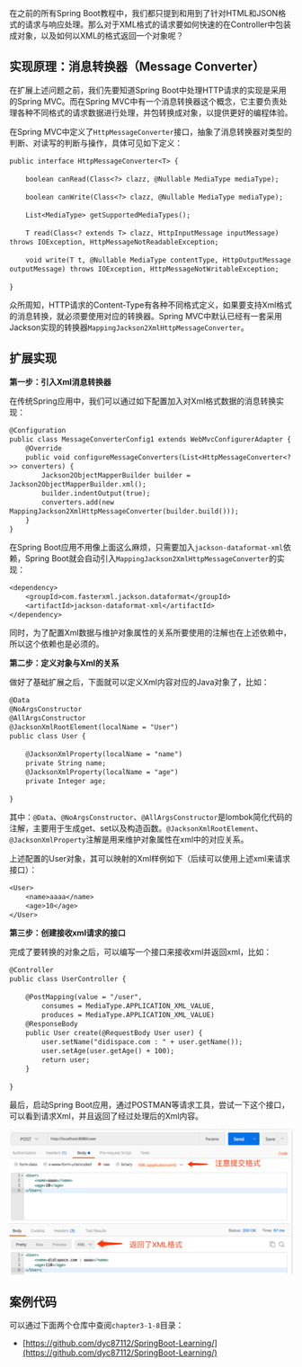 在之前的所有Spring Boot教程中，我们都只提到和用到了针对HTML和JSON格式的请求与响应处理。那么对于XML格式的请求要如何快速的在Controller中包装成对象，以及如何以XML的格式返回一个对象呢？

## 实现原理：消息转换器（Message Converter）

在扩展上述问题之前，我们先要知道Spring Boot中处理HTTP请求的实现是采用的Spring MVC。而在Spring MVC中有一个消息转换器这个概念，它主要负责处理各种不同格式的请求数据进行处理，并包转换成对象，以提供更好的编程体验。

在Spring MVC中定义了``HttpMessageConverter``接口，抽象了消息转换器对类型的判断、对读写的判断与操作，具体可见如下定义：

```
public interface HttpMessageConverter<T> {

    boolean canRead(Class<?> clazz, @Nullable MediaType mediaType);

    boolean canWrite(Class<?> clazz, @Nullable MediaType mediaType);

    List<MediaType> getSupportedMediaTypes();

    T read(Class<? extends T> clazz, HttpInputMessage inputMessage) throws IOException, HttpMessageNotReadableException;

    void write(T t, @Nullable MediaType contentType, HttpOutputMessage outputMessage) throws IOException, HttpMessageNotWritableException;

}
```

众所周知，HTTP请求的Content-Type有各种不同格式定义，如果要支持Xml格式的消息转换，就必须要使用对应的转换器。Spring MVC中默认已经有一套采用Jackson实现的转换器``MappingJackson2XmlHttpMessageConverter``。

## 扩展实现

__第一步：引入Xml消息转换器__

在传统Spring应用中，我们可以通过如下配置加入对Xml格式数据的消息转换实现：

```
@Configuration
public class MessageConverterConfig1 extends WebMvcConfigurerAdapter {
    @Override
    public void configureMessageConverters(List<HttpMessageConverter<?>> converters) {
        Jackson2ObjectMapperBuilder builder = Jackson2ObjectMapperBuilder.xml();
        builder.indentOutput(true);
        converters.add(new MappingJackson2XmlHttpMessageConverter(builder.build()));
    }
}
```

在Spring Boot应用不用像上面这么麻烦，只需要加入``jackson-dataformat-xml``依赖，Spring Boot就会自动引入``MappingJackson2XmlHttpMessageConverter``的实现：

```
<dependency>
    <groupId>com.fasterxml.jackson.dataformat</groupId>
    <artifactId>jackson-dataformat-xml</artifactId>
</dependency>
```

同时，为了配置Xml数据与维护对象属性的关系所要使用的注解也在上述依赖中，所以这个依赖也是必须的。

__第二步：定义对象与Xml的关系__

做好了基础扩展之后，下面就可以定义Xml内容对应的Java对象了，比如：

```
@Data
@NoArgsConstructor
@AllArgsConstructor
@JacksonXmlRootElement(localName = "User")
public class User {

    @JacksonXmlProperty(localName = "name")
    private String name;
    @JacksonXmlProperty(localName = "age")
    private Integer age;

}
```

其中：``@Data``、``@NoArgsConstructor``、``@AllArgsConstructor``是lombok简化代码的注解，主要用于生成get、set以及构造函数。``@JacksonXmlRootElement``、``@JacksonXmlProperty``注解是用来维护对象属性在xml中的对应关系。

上述配置的User对象，其可以映射的Xml样例如下（后续可以使用上述xml来请求接口）：

```
<User>
	<name>aaaa</name>
	<age>10</age>
</User>
```

__第三步：创建接收xml请求的接口__

完成了要转换的对象之后，可以编写一个接口来接收xml并返回xml，比如：

```
@Controller
public class UserController {

    @PostMapping(value = "/user", 
        consumes = MediaType.APPLICATION_XML_VALUE, 
        produces = MediaType.APPLICATION_XML_VALUE)
    @ResponseBody
    public User create(@RequestBody User user) {
        user.setName("didispace.com : " + user.getName());
        user.setAge(user.getAge() + 100);
        return user;
    }

}
```

最后，启动Spring Boot应用，通过POSTMAN等请求工具，尝试一下这个接口，可以看到请求Xml，并且返回了经过处理后的Xml内容。

![pasted-121.png](../../assets/pasted-121.png)

## 案例代码

可以通过下面两个仓库中查阅``chapter3-1-8``目录：

* [https://github.com/dyc87112/SpringBoot-Learning/](https://github.com/dyc87112/SpringBoot-Learning/)